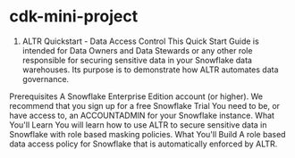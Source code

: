 # cdk-mini-project
1. ALTR Quickstart - Data Access Control
This Quick Start Guide is intended for Data Owners and Data Stewards or any other role responsible for securing sensitive data in your Snowflake data warehouses. Its purpose is to demonstrate how ALTR automates data governance.

Prerequisites
A Snowflake Enterprise Edition account (or higher).
We recommend that you sign up for a free Snowflake Trial
You need to be, or have access to, an ACCOUNTADMIN for your Snowflake instance.
What You'll Learn
You will learn how to use ALTR to secure sensitive data in Snowflake with role based masking policies.
What You'll Build
A role based data access policy for Snowflake that is automatically enforced by ALTR.
